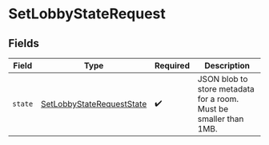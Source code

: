 # SetLobbyStateRequest


## Fields

| Field                                                                         | Type                                                                          | Required                                                                      | Description                                                                   |
| ----------------------------------------------------------------------------- | ----------------------------------------------------------------------------- | ----------------------------------------------------------------------------- | ----------------------------------------------------------------------------- |
| `state`                                                                       | [SetLobbyStateRequestState](../../models/shared/setlobbystaterequeststate.md) | :heavy_check_mark:                                                            | JSON blob to store metadata for a room. Must be smaller than 1MB.             |